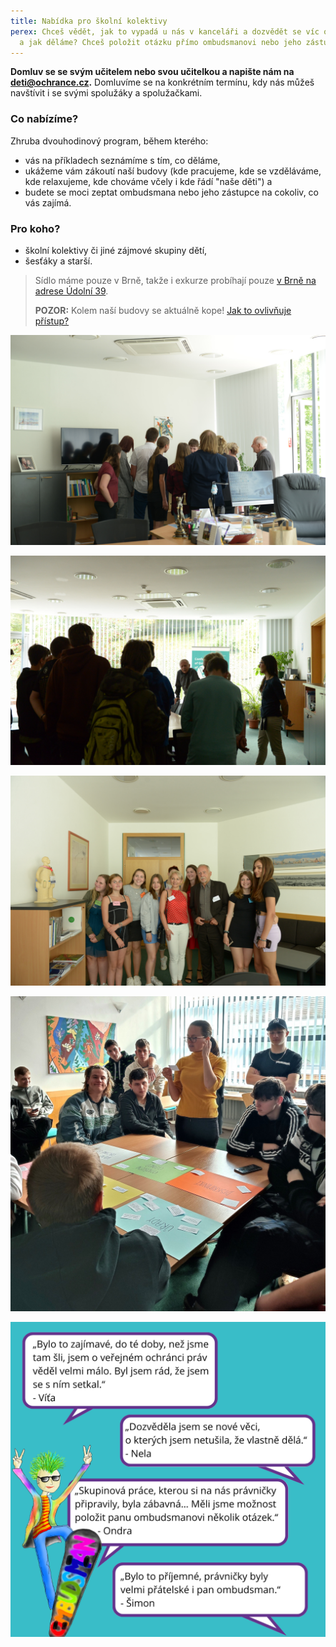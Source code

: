 ```yaml
---
title: Nabídka pro školní kolektivy
perex: Chceš vědět, jak to vypadá u nás v kanceláři a dozvědět se víc o tom, co
  a jak děláme? Chceš položit otázku přímo ombudsmanovi nebo jeho zástupci?
---
```

**Domluv se se svým učitelem nebo svou učitelkou a napište nám na deti@ochrance.cz.** Domluvíme se na konkrétním termínu, kdy nás můžeš navštívit i se svými spolužáky a spolužačkami.

### Co nabízíme?

Zhruba dvouhodinový program, během kterého:

* vás na příkladech seznámíme s tím, co děláme,
* ukážeme vám zákoutí naší budovy (kde pracujeme, kde se vzděláváme, kde relaxujeme, kde chováme včely i kde řádí "naše děti") a 
* budete se moci zeptat ombudsmana nebo jeho zástupce na cokoliv, co vás zajímá. 

### Pro koho?

* školní kolektivy či jiné zájmové skupiny dětí,
* šesťáky a starší.

> Sídlo máme pouze v Brně, takže i exkurze probíhají pouze [v Brně na adrese Údolní 39](https://www.ochrance.cz/kontakt/). 
>
> **POZOR:** Kolem naší budovy se aktuálně kope! [Jak to ovlivňuje přístup?](https://kopemezabrno.cz/uzavirky-a-omezeni/udolni-usek-mezi-husovou-a-jirikovskeho/)

![Ombudsman ukazuje dětem obraz ve své kanceláři](dsc_0505.jpg "Tento obraz mi namaloval slon! říká ombudsman dětem na exkurzi.")

![Děti diskutují s ombudsmanem v jeho kanceláři.  ](dsc_1287.jpg "Děti na exkurzi diskutují s ombudsmanem v jeho kanceláři.")

![Děti a jejich učitelka stojí v kanceláři ombudsmana.](dsc_0509.jpg "Skupinová fotografie s ombudsmanem v jeho kanceláři")

![](341070637_744534580473974_3888828716914193211_n.jpg "Těšit se můžete na různorodé aktivity, práci ve skupinách i prohlídku našich budov. ")

![Na obrázku je maskot deti.ochrance.cz (chlapec s zeleným čírem na skateboardu) a bubliny, v nichž je obsažena zpětná vazba od studentů.](340698713_1620445675125534_801826962798539212_n.png "Zpětná vazba od středoškoláků, kteří nás navštívili. ")